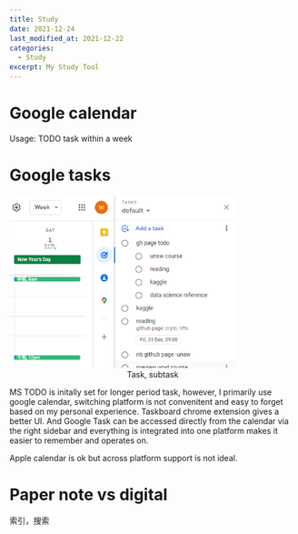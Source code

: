```yaml
---
title: Study
date: 2021-12-24
last_modified_at: 2021-12-22
categories:
  - Study
excerpt: My Study Tool
---
```

# Google calendar

Usage: TODO task within a week

# Google tasks

<img src="/assets/images/other/google-task.png" alt="image" width="400" />
<figcaption align="center">Task, subtask</figcaption>

MS TODO is initally set for longer period task, however, I primarily use google calendar, switching platform is not convenitent and easy to forget based on my personal experience.
Taskboard chrome extension gives a better UI. And Google Task can be accessed directly from the calendar via the right sidebar and everything is integrated into one platform makes it easier to remember and operates on.

Apple calendar is ok but across platform support is not ideal.

# Paper note vs digital

索引，搜索